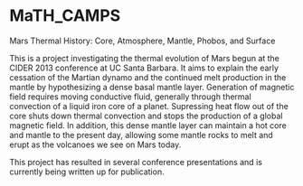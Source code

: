 # MaTH_CAMPS
Mars Thermal History: Core, Atmosphere, Mantle, Phobos, and Surface

This is a project investigating the thermal evolution of Mars begun at the CIDER 2013 conference at UC Santa Barbara. It aims to explain the early cessation of the Martian dynamo and the continued melt production in the mantle by hypothesizing a dense basal mantle layer. Generation of magnetic field requires moving conductive fluid, generally through thermal convection of a liquid iron core of a planet. Supressing heat flow out of the core shuts down thermal convection and stops the production of a global magnetic field. In addition, this dense mantle layer can maintain a hot core and mantle to the present day, allowing some mantle rocks to melt and erupt as the volcanoes we see on Mars today. 

This project has resulted in several conference presentations and is currently being written up for publication. 
